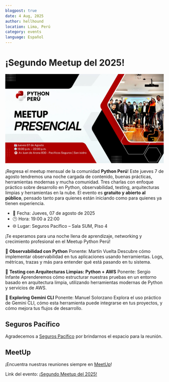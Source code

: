 ```yaml
---
blogpost: true
date: 4 Aug, 2025
author: hellhound
location: Lima, Perú
category: events
language: Español
---
```


# ¡Segundo Meetup del 2025!

![Imagen del Meetup de Python Perú](/_static/images/events/2025-08-07-segundo-meetup.webp)

¡Regresa el meetup mensual de la comunidad **Python Perú**! Este jueves 7 de
agosto tendremos una noche cargada de contenido, buenas prácticas, herramientas
modernas y mucha comunidad. Tres charlas con enfoque práctico sobre desarrollo
en Python, observabilidad, testing, arquitecturas limpias y herramientas en la
nube. El evento es **gratuito y abierto al público**, pensado tanto para
quienes están iniciando como para quienes ya tienen experiencia.

* 📅 Fecha: Jueves, 07 de agosto de 2025
* 🕒 Hora: 19:00 a 22:00
* 🌐 Lugar: Seguros Pacífico – Sala SUM, Piso 4

¡Te esperamos para una noche llena de aprendizaje, networking y crecimiento
profesional en el Meetup Python Perú!

🔹 **Observabilidad con Python**
Ponente: Martín Vuelta
Descubre cómo implementar observabilidad en tus aplicaciones usando herramientas. Logs, métricas, trazas y más para entender qué está pasando en tu sistema.

🔹 **Testing con Arquitecturas Limpias: Python + AWS**
Ponente: Sergio Infante
Aprenderemos cómo estructurar nuestras pruebas en un entorno basado en arquitectura limpia, utilizando herramientas modernas de Python y servicios de AWS.

🔹 **Exploring Gemini CLI**
Ponente: Manuel Solorzano
Explora el uso práctico de Gemini CLI, cómo esta herramienta puede integrarse en tus proyectos, y cómo mejora tus flujos de desarrollo.

## Seguros Pacífico

Agradecemos a [Seguros Pacífico](https://www.pacifico.com.pe) por brindarnos el espacio para la reunión.

## MeetUp

¡Encuentra nuestras reuniones siempre en [MeetUp](https://www.meetup.com/pythonperu/)!

Link del evento: [¡Segundo Meetup del 2025!](https://www.meetup.com/pythonperu/events/310363011/)
